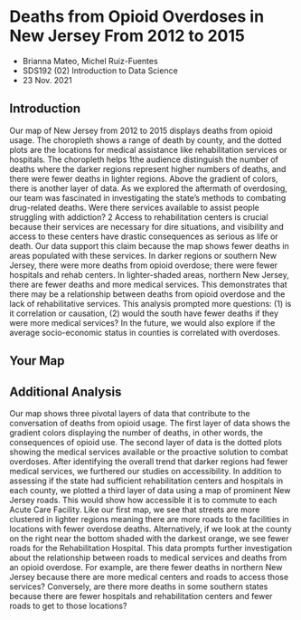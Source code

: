 # Deaths from Opioid Overdoses in New Jersey From 2012 to 2015

- Brianna Mateo, Michel Ruiz-Fuentes
- SDS192 (02) Introduction to Data Science
- 23 Nov. 2021

## Introduction

Our map of New Jersey from 2012 to 2015 displays deaths from opioid usage. The choropleth shows a range of death by county, and the dotted plots are the locations for medical assistance like rehabilitation services or hospitals. The choropleth helps 1the audience distinguish the number of deaths where the darker regions represent higher numbers of deaths, and there were fewer deaths in lighter regions. Above the gradient of colors, there is another layer of data. As we explored the aftermath of overdosing, our team was fascinated in investigating the state’s methods to combating drug-related deaths. Were there services available to assist people struggling with addiction? 2 Access to rehabilitation centers is crucial because their services are necessary for dire situations, and visibility and access to these centers have drastic consequences as serious as life or death. Our data support this claim because the map shows fewer deaths in areas populated with these services. In darker regions or southern New Jersey, there were more deaths from opioid overdose; there were fewer hospitals and rehab centers. In lighter-shaded areas, northern New Jersey, there are fewer deaths and more medical services. This demonstrates that there may be a relationship between deaths from opioid overdose and the lack of rehabilitative services. This analysis prompted more questions: (1) is it correlation or causation, (2) would the south have fewer deaths if they were more medical services? In the future, we would also explore if the average socio-economic status in counties is correlated with overdoses.

## Your Map



## Additional Analysis

Our map shows three pivotal layers of data that contribute to the conversation of deaths from opioid usage. The first layer of data shows the gradient colors displaying the number of deaths, in other words, the consequences of opioid use. The second layer of data is the dotted plots showing the medical services available or the proactive solution to combat overdoses. After identifying the overall trend that darker regions had fewer medical services, we furthered our studies on accessibility. In addition to assessing if the state had sufficient rehabilitation centers and hospitals in each county, we plotted a third layer of data using a map of prominent New Jersey roads. This would show how accessible it is to commute to each Acute Care Facility. Like our first map, we see that streets are more clustered in lighter regions meaning there are more roads to the facilities in locations with fewer overdose deaths. Alternatively, if we look at the county on the right near the bottom shaded with the darkest orange, we see fewer roads for the Rehabilitation Hospital. This data prompts further investigation about the relationship between roads to medical services and deaths from an opioid overdose. For example, are there fewer deaths in northern New Jersey because there are more medical centers and roads to access those services? Conversely, are there more deaths in some southern states because there are fewer hospitals and rehabilitation centers and fewer roads to get to those locations?
